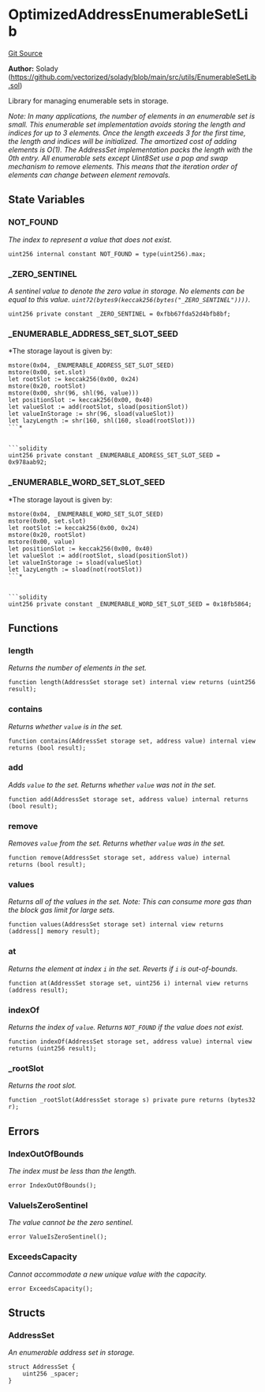 # OptimizedAddressEnumerableSetLib
[Git Source](https://github.com/VerisLabs/KAM/blob/bbd875989135c7d3f313fa3fcc61e94d6afb4346/src/libraries/OptimizedAddressEnumerableSetLib.sol)

**Author:**
Solady (https://github.com/vectorized/solady/blob/main/src/utils/EnumerableSetLib.sol)

Library for managing enumerable sets in storage.

*Note:
In many applications, the number of elements in an enumerable set is small.
This enumerable set implementation avoids storing the length and indices
for up to 3 elements. Once the length exceeds 3 for the first time, the length
and indices will be initialized. The amortized cost of adding elements is O(1).
The AddressSet implementation packs the length with the 0th entry.
All enumerable sets except Uint8Set use a pop and swap mechanism to remove elements.
This means that the iteration order of elements can change between element removals.*


## State Variables
### NOT_FOUND
*The index to represent a value that does not exist.*


```solidity
uint256 internal constant NOT_FOUND = type(uint256).max;
```


### _ZERO_SENTINEL
*A sentinel value to denote the zero value in storage.
No elements can be equal to this value.
`uint72(bytes9(keccak256(bytes("_ZERO_SENTINEL"))))`.*


```solidity
uint256 private constant _ZERO_SENTINEL = 0xfbb67fda52d4bfb8bf;
```


### _ENUMERABLE_ADDRESS_SET_SLOT_SEED
*The storage layout is given by:
```
mstore(0x04, _ENUMERABLE_ADDRESS_SET_SLOT_SEED)
mstore(0x00, set.slot)
let rootSlot := keccak256(0x00, 0x24)
mstore(0x20, rootSlot)
mstore(0x00, shr(96, shl(96, value)))
let positionSlot := keccak256(0x00, 0x40)
let valueSlot := add(rootSlot, sload(positionSlot))
let valueInStorage := shr(96, sload(valueSlot))
let lazyLength := shr(160, shl(160, sload(rootSlot)))
```*


```solidity
uint256 private constant _ENUMERABLE_ADDRESS_SET_SLOT_SEED = 0x978aab92;
```


### _ENUMERABLE_WORD_SET_SLOT_SEED
*The storage layout is given by:
```
mstore(0x04, _ENUMERABLE_WORD_SET_SLOT_SEED)
mstore(0x00, set.slot)
let rootSlot := keccak256(0x00, 0x24)
mstore(0x20, rootSlot)
mstore(0x00, value)
let positionSlot := keccak256(0x00, 0x40)
let valueSlot := add(rootSlot, sload(positionSlot))
let valueInStorage := sload(valueSlot)
let lazyLength := sload(not(rootSlot))
```*


```solidity
uint256 private constant _ENUMERABLE_WORD_SET_SLOT_SEED = 0x18fb5864;
```


## Functions
### length

*Returns the number of elements in the set.*


```solidity
function length(AddressSet storage set) internal view returns (uint256 result);
```

### contains

*Returns whether `value` is in the set.*


```solidity
function contains(AddressSet storage set, address value) internal view returns (bool result);
```

### add

*Adds `value` to the set. Returns whether `value` was not in the set.*


```solidity
function add(AddressSet storage set, address value) internal returns (bool result);
```

### remove

*Removes `value` from the set. Returns whether `value` was in the set.*


```solidity
function remove(AddressSet storage set, address value) internal returns (bool result);
```

### values

*Returns all of the values in the set.
Note: This can consume more gas than the block gas limit for large sets.*


```solidity
function values(AddressSet storage set) internal view returns (address[] memory result);
```

### at

*Returns the element at index `i` in the set. Reverts if `i` is out-of-bounds.*


```solidity
function at(AddressSet storage set, uint256 i) internal view returns (address result);
```

### indexOf

*Returns the index of `value`. Returns `NOT_FOUND` if the value does not exist.*


```solidity
function indexOf(AddressSet storage set, address value) internal view returns (uint256 result);
```

### _rootSlot

*Returns the root slot.*


```solidity
function _rootSlot(AddressSet storage s) private pure returns (bytes32 r);
```

## Errors
### IndexOutOfBounds
*The index must be less than the length.*


```solidity
error IndexOutOfBounds();
```

### ValueIsZeroSentinel
*The value cannot be the zero sentinel.*


```solidity
error ValueIsZeroSentinel();
```

### ExceedsCapacity
*Cannot accommodate a new unique value with the capacity.*


```solidity
error ExceedsCapacity();
```

## Structs
### AddressSet
*An enumerable address set in storage.*


```solidity
struct AddressSet {
    uint256 _spacer;
}
```

